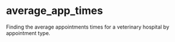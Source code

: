 # average_app_times
Finding the average appointments times for a veterinary hospital by appointment type. 
